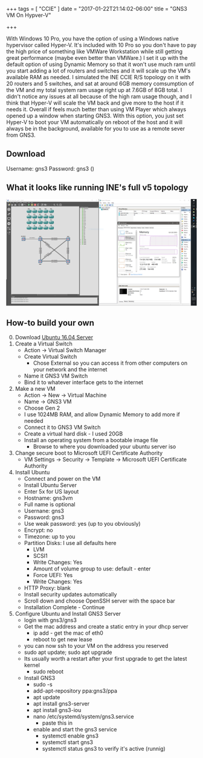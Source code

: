 +++
tags = [ "CCIE"
]
date = "2017-01-22T21:14:02-06:00"
title = "GNS3 VM On Hypver-V"

+++

With Windows 10 Pro, you have the option of using a Windows native hypervisor called Hyper-V. It's included with 10 Pro so you
don't have to pay the high price of something like VMWare Workstation while still getting great performance (maybe even 
better than VMWare.) I set it up with the default option of using Dynamic Memory so that it won't use much ram until you
start adding a lot of routers and switches and it will scale up the VM's available RAM as needed. I simulated the INE CCIE R/S topology 
on it with 20 routers and 5 switches, and sat at around 6GB memory comsumption of the VM and my total system ram usage right up at 7.6GB
of 8GB total. I didn't notice any issues at all because of the high ram usage though, and I think that Hyper-V will scale the VM back and 
give more to the host if it needs it. Overall if feels much better than using VM Player which always opened up a window when starting GNS3. 
With this option, you just set Hyper-V to boot your VM automatically on reboot of the host and it will always be in the background, available 
for you to use as a remote sever from GNS3. 

## Download
Username: gns3
Password: gns3
()

## What it looks like running INE's full v5 topology

![gns3-hyverv-memory](/static/images/gns3-hyperv-memory.png)

## How-to build your own

0) Download [Ubuntu 16.04 Server](https://www.ubuntu.com/download/server/thank-you?country=US&version=16.04.1&architecture=amd64)
1) Create a Virtual Switch
    - Action -> Virtual Switch Manager
    - Create Virtual Switch
        - Chose External so you can access it from other computers on your network and the internet
    - Name it GNS3 VM Switch
    - Bind it to whatever interface gets to the internet
2) Make a new VM
    - Action -> New -> Virtual Machine
    - Name -> GNS3 VM
    - Choose Gen 2
    - I use 1024MB RAM, and allow Dynamic Memory to add more if needed
    - Connect it to GNS3 VM Switch
    - Create a virtual hard disk - I used 20GB
    - Install an operating system from a bootable image file
        - Browse to where you downloaded your ubuntu server iso
3) Change secure boot to Microsoft UEFI Certificate Authority
    - VM Settings -> Security -> Template -> Microsoft UEFI Certificate Authority
4) Install Ubuntu
    - Connect and power on the VM
    - Install Ubuntu Server
    - Enter 5x for US layout
    - Hostname: gns3vm
    - Full name is optional
    - Usernane: gns3
    - Password: gns3
    - Use weak password: yes (up to you obviously)
    - Encrypt: no
    - Timezone: up to you
    - Partition Disks: I use all defaults here
        - LVM
        - SCSI1
        - Write Changes: Yes
        - Amount of volume group to use: default - enter
        - Force UEFI: Yes
        - Write Changes: Yes
    - HTTP Proxy: blank
    - Install security updates automatically
    - Scroll down and choose OpenSSH server with the space bar
    - Installation Complete - Continue
5) Configure Ubuntu and Install GNS3 Server
    - login with gns3/gns3
    - Get the mac address and create a static entry in your dhcp server
        - ip add - get the mac of eth0
        - reboot to get new lease
    - you can now ssh to your VM on the address you reserved
    - sudo apt update; sudo apt upgrade
    - Its usually worth a restart after your first upgrade to get the latest kernel
        - sudo reboot
    - Install GNS3
        - sudo -s
        - add-apt-repository ppa:gns3/ppa
        - apt update
        - apt install gns3-server
        - apt install gns3-iou
        - nano /etc/systemd/system/gns3.service
            - paste this in 
        - enable and start the gns3 service
            - systemctl enable gns3
            - systemctl start gns3
            - systemctl status gns3 to verify it's active (runnig)

